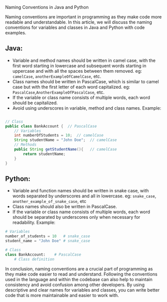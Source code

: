 Naming Conventions in Java and Python

Naming conventions are important in programming as they make code more readable and understandable. In this article, we will discuss the naming conventions for variables and classes in Java and Python with code examples.

## Java:

- Variable and method names should be written in camel case, with the first word starting in lowercase and subsequent words starting in uppercase and with all the spaces between them removed. eg: `camelCase`, `anotherExampleOfCamelCase`, etc.
- Class names should be written in PascalCase, which is similar to camel case but with the first letter of each word capitalized. eg: `PascalCase`,`AnotherExampleOfPascalCase`, etc.
- If the variable or class name consists of multiple words, each word should be capitalized.
- Avoid using underscores in variable, method and class names.
Example:

```java

// Class
public class BankAccount {  // PascalCase
    // Variables
    int numberOfStudents = 10;  // camelCase
    String studentName = "John Doe";  // camelCase
    // Methods
    public String getStudentName(){   // camelCase
        return studentName;
    }
}
```

## Python:

- Variable and function names should be written in snake case, with words separated by underscores and all in lowercase. eg: `snake_case`, `another_example_of_snake_case`, etc
- Class names should also be written in PascalCase.
- If the variable or class name consists of multiple words, each word should be separated by underscores only when necessary for readability.
Example:

```py
# Variables
number_of_students = 10   # snake_case
student_name = "John Doe" # snake_case

# Class
class BankAccount:    # PascalCase
    # Class definition
```
In conclusion, naming conventions are a crucial part of programming as they make code easier to read and understand. Following the conventions used in the language and within the codebase can also help to maintain consistency and avoid confusion among other developers. By using descriptive and clear names for variables and classes, you can write better code that is more maintainable and easier to work with.

